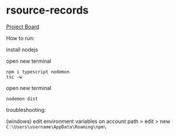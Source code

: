 # rsource-records

[Project Board](https://github.com/orgs/rsource-open-source/projects/1)

How to run:

install nodejs

open new terminal
```
npm i typescript nodemon
tsc -w
```
open new terminal
```
nodemon dist
```
troubleshooting:

(windows)
edit environment variables on account
path > edit > new
`C:\Users\username\AppData\Roaming\npm\`